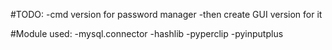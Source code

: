 #TODO:
-cmd version for password manager
-then create GUI version for it

#Module used:
-mysql.connector
-hashlib
-pyperclip
-pyinputplus
